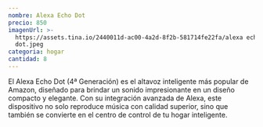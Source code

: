 ```yaml
---
nombre: Alexa Echo Dot
precio: 850
imagenUrl: >-
  https://assets.tina.io/2440011d-ac00-4a2d-8f2b-581714fe22fa/alexa echo
  dot.jpeg
categoria: hogar
cantidad: 8
---
```


El Alexa Echo Dot (4ª Generación) es el altavoz inteligente más popular de Amazon, diseñado para brindar un sonido impresionante en un diseño compacto y elegante. Con su integración avanzada de Alexa, este dispositivo no solo reproduce música con calidad superior, sino que también se convierte en el centro de control de tu hogar inteligente.
